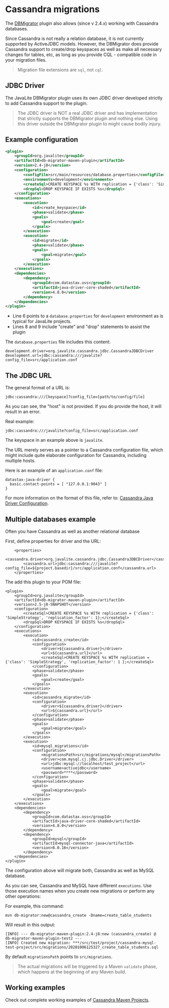 <div class="page-header">
   <h1>Cassandra migrations</h1>
</div>



The [DBMigrator](database_migrations) plugin also allows (since v 2.4.x) 
working with Cassandra databases.  

Since Cassandra is not really a relation database, it is not currently  supported by ActiveJDBC models. 
However, the DBMigrator does provide Cassandra support to create/drop keyspaces as well as make all necessary changes 
for tables, etc, as long as you provide CQL - compatible code in your migration files. 

> Migration file extensions are `sql`, not `cql`. 
  
## JDBC Driver 

The JavaLite DBMigrator plugin  uses its own JDBC driver developed strictly to  add Cassandra support to the plugin. 

> The JDBC driver is NOT a real JDBC driver and has implementation that strictly supports the DBMigrator plugin and nothing else. 
Using this driver outside the DBMigrator plugin to might cause bodily injury.    

## Example configuration   

~~~~{.xml .numberLines}
<plugin>
    <groupId>org.javalite</groupId>
    <artifactId>db-migrator-maven-plugin</artifactId>
    <version>2.4-j8</version>
    <configuration>
        <configFile>src/main/resources/database.properties</configFile>
        <environments>development</environments>
        <createSql>CREATE KEYSPACE %s WITH replication = {'class': 'SimpleStrategy', 'replication_factor': 1 };</createSql>
        <dropSql>DROP KEYSPACE IF EXISTS %s</dropSql>
    </configuration>
    <executions>
        <execution>
            <id>create_keyspace</id>
            <phase>validate</phase>
            <goals>
                <goal>create</goal>
            </goals>
        </execution>
        <execution>
            <id>migrate</id>
            <phase>validate</phase>
            <goals>
                <goal>migrate</goal>
            </goals>
        </execution>
    </executions>
    <dependencies>
        <dependency>
            <groupId>com.datastax.oss</groupId>
            <artifactId>java-driver-core-shaded</artifactId>
            <version>4.8.0</version>
        </dependency>
    </dependencies>
</plugin>
~~~~

* Line 6 points to a `database.properties` for `development` environment as is typical for JavaLite projects. 
* Lines 8 and 9 include "create" and "drop" statements to assist the plugin  

 

The `database.properties` file includes this content: 

```
development.driver=org.javalite.cassandra.jdbc.CassandraJDBCDriver
development.url=jdbc:cassandra:///javalite?config_file=src/application.conf
``` 

## The JDBC URL



The general format  of a URL is: 

```
jdbc:cassandra:///[keyspace]?config_file=[path/to/config/file]
```

As you can see, the "host" is not provided. If you do provide the host, it will result in an error.

Real example: 

```
jdbc:cassandra:///javalite?config_file=src/application.conf
```
The keyspace in an example above is `javalite`.  

The URL merely serves as a pointer to a Cassandra configuration  file, which might  include quite elaborate configuration 
for Cassandra, including  multiple  hosts.

Here is an example  of an `application.conf` file: 

```
datastax-java-driver {
  basic.contact-points = [ "127.0.0.1:9043" ]
}
```
 
For more information on the format of this file, refer to: 
[Cassandra Java Driver Configuration](https://docs.datastax.com/en/developer/java-driver/4.0/manual/core/configuration/).


## Multiple databases example 

Often you have Cassandra as well as another relational database 


First, define properties for driver and the URL: 

~~~~{.xml}
    <properties>
        <cassandra.driver>org.javalite.cassandra.jdbc.CassandraJDBCDriver</cassandra.driver>
        <cassandra.url>jdbc:cassandra:///javalite?config_file=${project.basedir}/src/application.conf</cassandra.url>
    </properties>
~~~~ 

The add this plugin to your POM file: 

~~~~{.xml}
<plugin>
    <groupId>org.javalite</groupId>
    <artifactId>db-migrator-maven-plugin</artifactId>
    <version>2.5-j8-SNAPSHOT</version>
    <configuration>
        <createSql>CREATE KEYSPACE %s WITH replication = {'class': 'SimpleStrategy', 'replication_factor': 1};</createSql>
        <dropSql>DROP KEYSPACE IF EXISTS %s</dropSql>
    </configuration>
    <executions>
        <execution>
            <id>cassandra_create</id>
            <configuration>
                <driver>${cassandra.driver}</driver>
                <url>${cassandra.url}</url>
                <createSql>CREATE KEYSPACE %s WITH replication = {'class': 'SimpleStrategy', 'replication_factor': 1 };</createSql>
            </configuration>
            <phase>validate</phase>
            <goals>
                <goal>create</goal>
            </goals>
        </execution>
        <execution>
            <id>cassandra_migrate</id>
            <configuration>
                <driver>${cassandra.driver}</driver>
                <url>${cassandra.url}</url>
            </configuration>
            <phase>validate</phase>
            <goals>
                <goal>migrate</goal>
            </goals>
        </execution>
        <execution>
            <id>mysql_migrations</id>
            <configuration>
                <migrationsPath>src/migrations/mysql</migrationsPath>
                <driver>com.mysql.cj.jdbc.Driver</driver>
                <url>jdbc:mysql://localhost/test_project</url>
                <username>activejdbc</username>
                <password>****</password>
            </configuration>
            <phase>validate</phase>
            <goals>
                <goal>migrate</goal>
            </goals>
        </execution>
    </executions>
    <dependencies>
        <dependency>
            <groupId>com.datastax.oss</groupId>
            <artifactId>java-driver-core-shaded</artifactId>
            <version>4.8.0</version>
        </dependency>
        <dependency>
            <groupId>mysql</groupId>
            <artifactId>mysql-connector-java</artifactId>
            <version>8.0.16</version>
        </dependency>
    </dependencies>
</plugin>
~~~~

The configuration above will migrate both, Cassandra as well as MySQL database.

As you can see, Cassandra and MySQL have different `executions`. Use those execution names when you 
create new migrations or perform any other operations: 

For example, this command: 

```
mvn db-migrator:new@cassandra_create -Dname=create_table_students
```

Will result  in this output: 

```
[INFO] --- db-migrator-maven-plugin:2.4-j8:new (cassandra_create) @ db-migrator-maven-plugin-test2 ---
[INFO] Created new migration: ***/src/test/project/cassandra-mysql-test-project/src/migrations/20201006125327_create_table_students.sql
```

By default `migrationsPath`  points to `src/migrations`. 
  
> The actual migrations will be triggered by a Maven `validate` phase, which happens at the beginning of any Maven build. 

## Working examples

Check out complete working examples of [Cassandra Maven Projects](https://github.com/javalite/javalite/tree/master/db-migrator-integration-test/src/test/project). 


